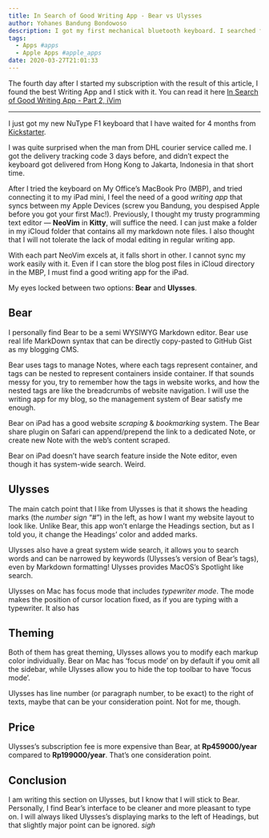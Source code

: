 ```yaml
---
title: In Search of Good Writing App - Bear vs Ulysses
author: Yohanes Bandung Bondowoso
description: I got my first mechanical bluetooth keyboard. I searched for good writing app.
tags:
  - Apps #apps
  - Apple Apps #apple_apps
date: 2020-03-27T21:01:33
---
```


The fourth day after I started my subscription with the result of this article, I found the best Writing App and I stick with it. You can read it here [In Search of Good Writing App - Part 2, iVim](/posts/2020/04/in-search-of-good-writing-app-part-2-ia-writer-vs-ivim/)

---

I just got my new NuType F1 keyboard that I have waited for 4 months from [Kickstarter](https://www.kickstarter.com/projects/nuphy/nutype-revolutionizing-the-laptop-typing-experience).

I was quite surprised when the man from DHL courier service called me. I got the delivery tracking code 3 days before, and didn’t expect the keyboard got delivered from Hong Kong to Jakarta, Indonesia in that short time.

After I tried the keyboard on My Office’s MacBook Pro (MBP), and tried connecting it to my iPad mini, I feel the need of a good _writing app_ that syncs between my Apple Devices (screw you Bandung, you despised Apple before you got your first Mac!). Previously, I thought my trusty programming text editor — **NeoVim** in **Kitty**, will suffice the need. I can just make a folder in my iCloud folder that contains all my markdown note files. I also thought that I will not tolerate the lack of modal editing in regular writing app.

With each part NeoVim excels at, it falls short in other. I cannot sync my work easily with it. Even if I can store the blog post files in iCloud directory in the MBP, I must find a good writing app for the iPad.

My eyes locked between two options: **Bear** and **Ulysses**.

## Bear
I personally find Bear to be a semi WYSIWYG Markdown editor. Bear use real life MarkDown syntax that can be directly copy-pasted to GitHub Gist as my blogging CMS.

Bear uses tags to manage Notes, where each tags represent container, and tags can be nested to represent containers inside container. If that sounds messy for you, try to remember how the tags in website works, and how the nested tags are like the breadcrumbs of website navigation. I will use the writing app for my blog, so the management system of Bear satisfy me enough.

Bear on iPad has a good website _scraping_ & _bookmarking_ system. The Bear share plugin on Safari can append/prepend the link to a dedicated Note, or create new Note with the web’s content scraped.

Bear on iPad doesn’t have search feature inside the Note editor, even though it has system-wide search. Weird.

## Ulysses
The main catch point that I like from Ulysses is that it shows the heading marks (the _number sign_ “#”) in the left, as how I want my website layout to look like. Unlike Bear, this app won’t enlarge the Headings section, but as I told you, it change the Headings’ color and added marks.

Ulysses also have a great system wide search, it allows you to search words and can be narrowed by keywords (Ulysses’s version of Bear’s tags), even by Markdown formatting! Ulysses provides MacOS’s Spotlight like search.

Ulysses on Mac has focus mode that includes _typewriter mode_. The mode makes the position of cursor location fixed, as if you are typing with a typewriter. It also has 

## Theming
Both of them has great theming, Ulysses allows you to modify each markup color individually. Bear on Mac has ‘focus mode’ on by default if you omit all the sidebar, while Ulysses allow you to hide the top toolbar to have ‘focus mode’.

Ulysses has line number (or paragraph number, to be exact) to the right of texts, maybe that can be your consideration point. Not for me, though.

## Price
Ulysses’s subscription fee is more expensive than Bear, at **Rp459000/year** compared to **Rp199000/year**. That’s one consideration point.

## Conclusion
I am writing this section on Ulysses, but I know that I will stick to Bear. Personally, I find Bear’s interface to be cleaner and more pleasant to type on. I will always liked Ulysses’s displaying marks to the left of Headings, but that slightly major point can be ignored. *sigh*